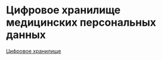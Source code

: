 # Цифровое хранилище медицинских персональных данных




[Цифровое хранилище](https://necromyhan.github.io/medical-data-storage/)
